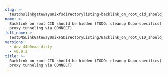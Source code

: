 ```yaml
---
slug: >-
  testdnslinkgatewayunixfsdirectorylisting-backlink_on_root_cid_should_be_hidden_(todo-_cleanup_kubo-specifics)_(http_proxy_tunneling_via_connect)
name: >-
  Backlink on root CID should be hidden (TODO: cleanup Kubo-specifics) (HTTP
  proxy tunneling via CONNECT)
full_name: >-
  TestDNSLinkGatewayUnixFSDirectoryListing/Backlink_on_root_CID_should_be_hidden_(TODO:_cleanup_Kubo-specifics)_(HTTP_proxy_tunneling_via_CONNECT)
versions:
  - dev-44b0eaa-dirty
  - v0.0.2
title: >-
  Backlink on root CID should be hidden (TODO: cleanup Kubo-specifics) (HTTP
  proxy tunneling via CONNECT)
---
```


